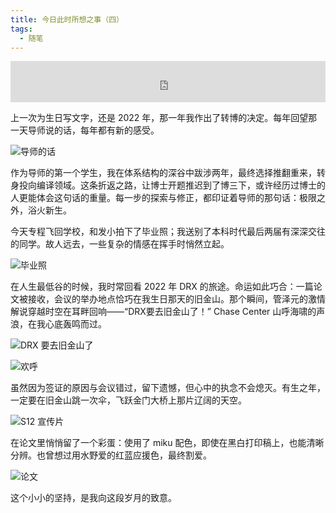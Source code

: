 ```yaml
---
title: 今日此时所想之事（四）
tags:
  - 随笔
---
```


<iframe src="https://i.y.qq.com/n2/m/outchain/player/index.html?songid=107601135&songtype=0" border="0" frameborder="no" width="100%" height="66"></iframe>


上一次为生日写文字，还是 2022 年，那一年我作出了转博的决定。每年回望那一天导师说的话，每年都有新的感受。

![导师的话](https://Mizuno-Ai.wu-kan.cn/assets/image/2025/06/21/1.webp)

作为导师的第一个学生，我在体系结构的深谷中跋涉两年，最终选择推翻重来，转身投向编译领域。这条折返之路，让博士开题推迟到了博三下，或许经历过博士的人更能体会这句话的重量。每一步的探索与修正，都印证着导师的那句话：极限之外，浴火新生。

今天专程飞回学校，和发小拍下了毕业照；我送别了本科时代最后两届有深深交往的同学。故人远去，一些复杂的情感在挥手时悄然立起。

![毕业照](https://Mizuno-Ai.wu-kan.cn/assets/image/2025/06/21/2.webp)

在人生最低谷的时候，我时常回看 2022 年 DRX 的旅途。命运如此巧合：一篇论文被接收，会议的举办地点恰巧在我生日那天的旧金山。那个瞬间，管泽元的激情解说穿越时空在耳畔回响——“DRX要去旧金山了！” Chase Center 山呼海啸的声浪，在我心底轰鸣而过。

![DRX 要去旧金山了](https://Mizuno-Ai.wu-kan.cn/assets/image/2025/06/21/3.webp)

![欢呼](https://Mizuno-Ai.wu-kan.cn/assets/image/2025/06/21/4.webp)

虽然因为签证的原因与会议错过，留下遗憾，但心中的执念不会熄灭。有生之年，一定要在旧金山跳一次伞，飞跃金门大桥上那片辽阔的天空。

![S12 宣传片](https://Mizuno-Ai.wu-kan.cn/assets/image/2025/06/21/5.webp)

在论文里悄悄留了一个彩蛋：使用了 miku 配色，即使在黑白打印稿上，也能清晰分辨。也曾想过用水野爱的红蓝应援色，最终割爱。

![论文](https://Mizuno-Ai.wu-kan.cn/assets/image/2025/06/21/6.webp)

这个小小的坚持，是我向这段岁月的致意。
